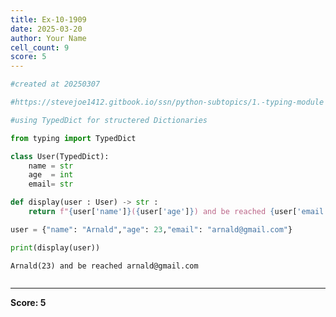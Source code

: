 ```yaml
---
title: Ex-10-1909
date: 2025-03-20
author: Your Name
cell_count: 9
score: 5
---
```


```python
#created at 20250307
```


```python
#https://stevejoe1412.gitbook.io/ssn/python-subtopics/1.-typing-module
```


```python
#using TypedDict for structered Dictionaries
```


```python
from typing import TypedDict
```


```python
class User(TypedDict):
    name = str
    age  = int
    email= str
```


```python
def display(user : User) -> str :
    return f"{user['name']}({user['age']}) and be reached {user['email']}"
```


```python
user = {"name": "Arnald","age": 23,"email": "arnald@gmail.com"}
```


```python
print(display(user))
```

    Arnald(23) and be reached arnald@gmail.com



```python

```


---
**Score: 5**